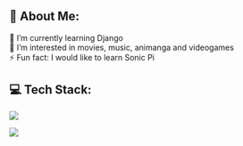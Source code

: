 ## 💫 About Me:
🌱 I’m currently learning Django
<br>
👀 I’m interested in movies, music, animanga and videogames
<br>
⚡ Fun fact: I would like to learn Sonic Pi

## 💻 Tech Stack:
<p>
  <a href="https://skillicons.dev">
    <img src="https://skillicons.dev/icons?i=py,flask,mongodb,mysql" />
  </a>
</p>
<p>
  <a href="https://skillicons.dev">
    <img src="https://skillicons.dev/icons?i=git,github,vscode" />
  </a>
</p>

